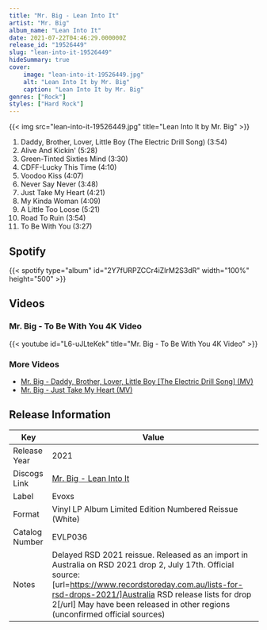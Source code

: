 ```yaml
---
title: "Mr. Big - Lean Into It"
artist: "Mr. Big"
album_name: "Lean Into It"
date: 2021-07-22T04:46:29.000000Z
release_id: "19526449"
slug: "lean-into-it-19526449"
hideSummary: true
cover:
    image: "lean-into-it-19526449.jpg"
    alt: "Lean Into It by Mr. Big"
    caption: "Lean Into It by Mr. Big"
genres: ["Rock"]
styles: ["Hard Rock"]
---
```


{{< img src="lean-into-it-19526449.jpg" title="Lean Into It by Mr. Big" >}}

<!-- section break -->

1. Daddy, Brother, Lover, Little Boy (The Electric Drill Song) (3:54)
2. Alive And Kickin' (5:28)
3. Green-Tinted Sixties Mind (3:30)
4. CDFF-Lucky This Time (4:10)
5. Voodoo Kiss (4:07)
6. Never Say Never (3:48)
7. Just Take My Heart (4:21)
8. My Kinda Woman (4:09)
9. A Little Too Loose (5:21)
10. Road To Ruin (3:54)
11. To Be With You (3:27)

<!-- section break -->


## Spotify
{{< spotify type="album" id="2Y7fURPZCCr4iZIrM2S3dR" width="100%" height="500" >}}



## Videos
### Mr. Big - To Be With You 4K Video
{{< youtube id="L6-uJLteKek" title="Mr. Big - To Be With You 4K Video" >}}<br>

### More Videos

- [Mr. Big - Daddy, Brother, Lover, Little Boy [The Electric Drill Song] (MV)](https://www.youtube.com/watch?v=46BCpSJKIjw)
- [Mr. Big - Just Take My Heart (MV)](https://www.youtube.com/watch?v=AyYoc5JGY7c)


## Release Information
|  Key           | Value                                                |
| ---------------| ---------------------------------------------------- |
| Release Year   | 2021                                   |
| Discogs Link   | [Mr. Big - Lean Into It](https://www.discogs.com/release/19526449-Mr-Big-Lean-Into-It) |
| Label          | Evoxs |
| Format         | Vinyl LP Album Limited Edition Numbered Reissue (White) |
| Catalog Number | EVLP036 |
| Notes | Delayed RSD 2021 reissue.  Released as an import in Australia on RSD 2021 drop 2, July 17th. Official source: [url=https://www.recordstoreday.com.au/lists-for-rsd-drops-2021/]Australia RSD release lists for drop 2[/url] May have been released in other regions (unconfirmed official sources) |